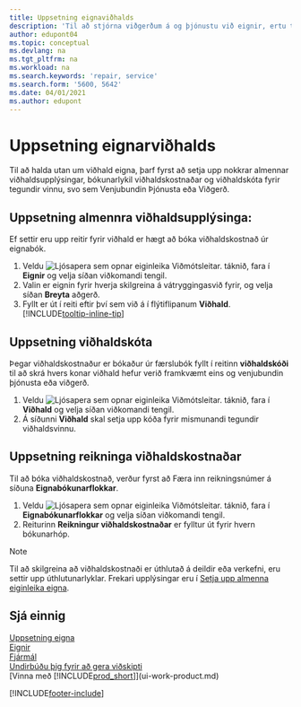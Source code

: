 ```yaml
---
title: Uppsetning eignaviðhalds
description: 'Til að stjórna viðgerðum á og þjónustu við eignir, ertu tilteknar almennar upplýsingar um viðhald, kóðar fyrir tegund verks, og bókunarlykil fyrir kostnað.'
author: edupont04
ms.topic: conceptual
ms.devlang: na
ms.tgt_pltfrm: na
ms.workload: na
ms.search.keywords: 'repair, service'
ms.search.form: '5600, 5642'
ms.date: 04/01/2021
ms.author: edupont
---
```

# Uppsetning eignarviðhalds
Til að halda utan um viðhald eigna, þarf fyrst að setja upp nokkrar almennar viðhaldsupplýsingar, bókunarlykil viðhaldskostnaðar og viðhaldskóta fyrir tegundir vinnu, svo sem Venjubundin Þjónusta eða Viðgerð.

## Uppsetning almennra viðhaldsupplýsinga:
Ef settir eru upp reitir fyrir viðhald er hægt að bóka viðhaldskostnað úr eignabók.

1. Veldu ![Ljósapera sem opnar eiginleika Viðmótsleitar.](media/ui-search/search_small.png "Segðu mér hvað þú vilt gera") táknið, fara í **Eignir** og velja síðan viðkomandi tengil.
2. Valin er eignin fyrir hverja skilgreina á vátryggingasvið fyrir, og velja síðan **Breyta** aðgerð.
3. Fyllt er út í reiti eftir því sem við á í flýtiflipanum **Viðhald**. [!INCLUDE[tooltip-inline-tip](includes/tooltip-inline-tip_md.md)]

## Uppsetning viðhaldskóta
Þegar viðhaldskostnaður er bókaður úr færslubók fyllt í reitinn **viðhaldskóði** til að skrá hvers konar viðhald hefur verið framkvæmt eins og venjubundin þjónusta eða viðgerð.

1. Veldu ![Ljósapera sem opnar eiginleika Viðmótsleitar.](media/ui-search/search_small.png "Segðu mér hvað þú vilt gera") táknið, fara í **Viðhald** og velja síðan viðkomandi tengil.
2. Á síðunni **Viðhald** skal setja upp kóða fyrir mismunandi tegundir viðhaldsvinnu.

## Uppsetning reikninga viðhaldskostnaðar
Til að bóka viðhaldskostnað, verður fyrst að Færa inn reikningsnúmer á síðuna **Eignabókunarflokkar**.

1. Veldu ![Ljósapera sem opnar eiginleika Viðmótsleitar.](media/ui-search/search_small.png "Segðu mér hvað þú vilt gera") táknið, fara í **Eignabókunarflokkar** og velja síðan viðkomandi tengil.
2. Reiturinn **Reikningur viðhaldskostnaðar** er fylltur út fyrir hvern bókunarhóp.

> [!NOTE]  
>   Til að skilgreina að viðhaldskostnaði er úthlutað á deildir eða verkefni, eru settir upp úthlutunarlyklar. Frekari upplýsingar eru í [Setja upp almenna eiginleika eigna](fa-how-setup-general.md).

## Sjá einnig
[Uppsetning eigna](fa-setup.md)  
[Eignir](fa-manage.md)  
[Fjármál](finance.md)  
[Undirbúðu þig fyrir að gera viðskipti](ui-get-ready-business.md)  
[Vinna með [!INCLUDE[prod_short](includes/prod_short.md)]](ui-work-product.md)


[!INCLUDE[footer-include](includes/footer-banner.md)]